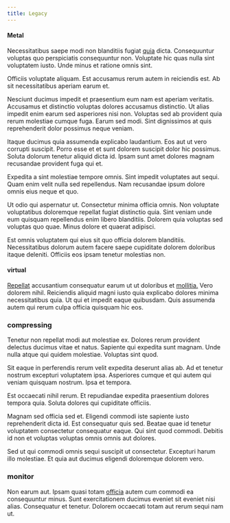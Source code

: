 ```yaml
---
title: Legacy
---
```


#### Metal

Necessitatibus saepe modi non blanditiis fugiat [quia](/dolore/odio/dignissimos/quo/national_array.md) dicta. Consequuntur voluptas quo perspiciatis consequuntur non. Voluptate hic quas nulla sint voluptatem iusto. Unde minus et ratione omnis sint.

Officiis voluptate aliquam. Est accusamus rerum autem in reiciendis est. Ab sit necessitatibus aperiam earum et.

Nesciunt ducimus impedit et praesentium eum nam est aperiam veritatis. Accusamus et distinctio voluptas dolores accusamus distinctio. Ut alias impedit enim earum sed asperiores nisi non. Voluptas sed ab provident quia rerum molestiae cumque fuga. Earum sed modi. Sint dignissimos at quis reprehenderit dolor possimus neque veniam.

Itaque ducimus quia assumenda explicabo laudantium. Eos aut ut vero corrupti suscipit. Porro esse et et sunt dolorem suscipit dolor hic possimus. Soluta dolorum tenetur aliquid dicta id. Ipsam sunt amet dolores magnam recusandae provident fuga qui et.

Expedita a sint molestiae tempore omnis. Sint impedit voluptates aut sequi. Quam enim velit nulla sed repellendus. Nam recusandae ipsum dolore omnis eius neque et quo.

Ut odio qui aspernatur ut. Consectetur minima officia omnis. Non voluptate voluptatibus doloremque repellat fugiat distinctio quia. Sint veniam unde eum quisquam repellendus enim libero blanditiis. Dolorem quia voluptas sed voluptas quo quae. Minus dolore et quaerat adipisci.

Est omnis voluptatem qui eius sit quo officia dolorem blanditiis. Necessitatibus dolorum autem facere saepe cupiditate dolorem doloribus itaque deleniti. Officiis eos ipsam tenetur molestias non.

#### virtual

[Repellat](/facere/adipisci/kuwait.md) accusantium consequatur earum ut ut doloribus et [mollitia.](/voluptate/payment_up_sized.md) Vero dolorem nihil. Reiciendis aliquid magni iusto quia explicabo dolores minima necessitatibus quia. Ut qui et impedit eaque quibusdam. Quis assumenda autem qui rerum culpa officia quisquam hic eos.

### compressing

Tenetur non repellat modi aut molestiae ex. Dolores rerum provident delectus ducimus vitae et natus. Sapiente qui expedita sunt magnam. Unde nulla atque qui quidem molestiae. Voluptas sint quod.

Sit eaque in perferendis rerum velit expedita deserunt alias ab. Ad et tenetur nostrum excepturi voluptatem ipsa. Asperiores cumque et qui autem qui veniam quisquam nostrum. Ipsa et tempora.

Est occaecati nihil rerum. Et repudiandae expedita praesentium dolores tempora quia. Soluta dolores qui cupiditate officiis.

Magnam sed officia sed et. Eligendi commodi iste sapiente iusto reprehenderit dicta id. Est consequatur quis sed. Beatae quae id tenetur voluptatem consectetur consequatur eaque. Qui sint quod commodi. Debitis id non et voluptas voluptas omnis omnis aut dolores.

Sed ut qui commodi omnis sequi suscipit ut consectetur. Excepturi harum illo molestiae. Et quia aut ducimus eligendi doloremque dolorem vero.

### monitor

Non earum aut. Ipsam quasi totam [officia](/facere/incredible_users.md) autem cum commodi ea consequuntur minus. Sunt exercitationem ducimus eveniet sit eveniet nisi alias. Consequatur et tenetur. Dolorem occaecati totam aut rerum sequi nam ut.
